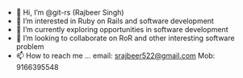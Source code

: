 - 👋 Hi, I’m @git-rs (Rajbeer Singh)
- 👀 I’m interested in Ruby on Rails and software development
- 🌱 I’m currently exploring opportunities in software development 
- 💞️ I’m looking to collaborate on RoR and other interesting software problem
- 📫 How to reach me ...
email: srajbeer522@gmail.com
Mob: 9166395548

<!---
git-rs/git-rs is a ✨ special ✨ repository because its `README.md` (this file) appears on your GitHub profile.
You can click the Preview link to take a look at your changes.
--->
